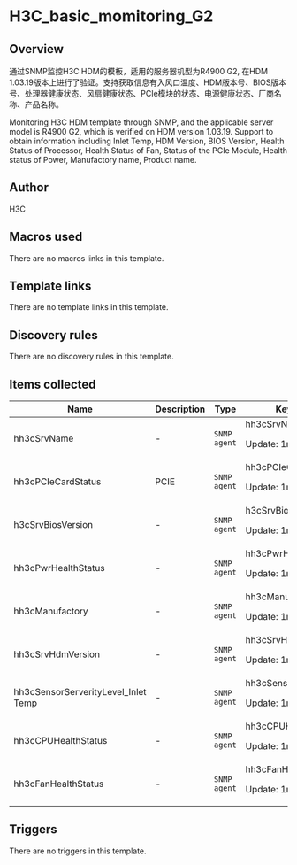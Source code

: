 # H3C_basic_momitoring_G2

## Overview

通过SNMP监控H3C HDM的模板，适用的服务器机型为R4900 G2, 在HDM 1.03.19版本上进行了验证。支持获取信息有入风口温度、HDM版本号、BIOS版本号、处理器健康状态、风扇健康状态、PCIe模块的状态、电源健康状态、厂商名称、产品名称。  
  
Monitoring H3C HDM template through SNMP, and the applicable server model is R4900 G2, which is verified on HDM version 1.03.19. Support to obtain information including Inlet Temp, HDM Version, BIOS Version, Health Status of Processor, Health Status of Fan, Status of the PCIe Module, Health status of Power, Manufactory name, Product name.



## Author

H3C

## Macros used

There are no macros links in this template.

## Template links

There are no template links in this template.

## Discovery rules

There are no discovery rules in this template.

## Items collected

|Name|Description|Type|Key and additional info|
|----|-----------|----|----|
|hh3cSrvName|<p>-</p>|`SNMP agent`|hh3cSrvName<p>Update: 1m</p>|
|hh3cPCIeCardStatus|<p>PCIE</p>|`SNMP agent`|hh3cPCIeCardStatus<p>Update: 1m</p>|
|h3cSrvBiosVersion|<p>-</p>|`SNMP agent`|h3cSrvBiosVersion<p>Update: 1m</p>|
|hh3cPwrHealthStatus|<p>-</p>|`SNMP agent`|hh3cPwrHealthStatus<p>Update: 1m</p>|
|hh3cManufactory|<p>-</p>|`SNMP agent`|hh3cManufactory<p>Update: 1m</p>|
|hh3cSrvHdmVersion|<p>-</p>|`SNMP agent`|hh3cSrvHdmVersion<p>Update: 1m</p>|
|hh3cSensorServerityLevel_Inlet Temp|<p>-</p>|`SNMP agent`|hh3cSensorServerityLevel_Inlet_Temp<p>Update: 1m</p>|
|hh3cCPUHealthStatus|<p>-</p>|`SNMP agent`|hh3cCPUHealthStatus<p>Update: 1m</p>|
|hh3cFanHealthStatus|<p>-</p>|`SNMP agent`|hh3cFanHealthStatus<p>Update: 1m</p>|
## Triggers

There are no triggers in this template.

